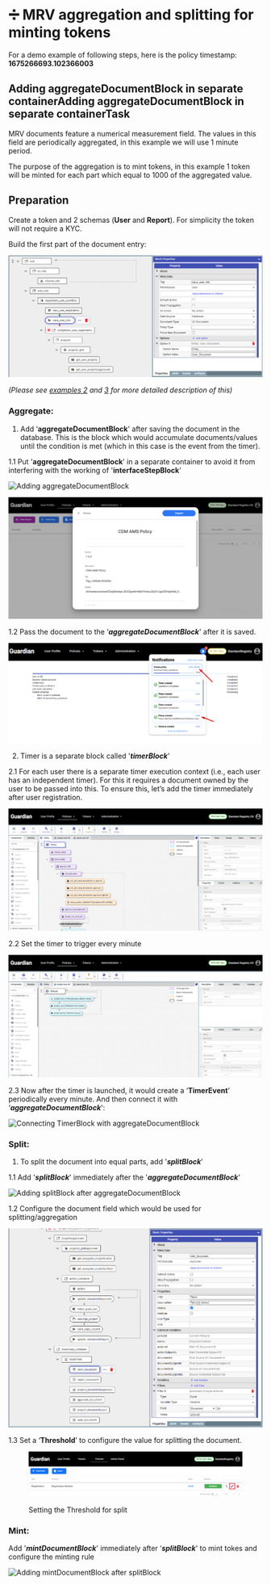 # ➗ MRV aggregation and splitting for minting tokens

For a demo example of following steps, here is the policy timestamp: **1675266693.102366003**

## Adding aggregateDocumentBlock in separate containerAdding aggregateDocumentBlock in separate container**Task**

MRV documents feature a numerical measurement field. The values in this field are periodically aggregated, in this example we will use 1 minute period.

The purpose of the aggregation is to mint tokens, in this example 1 token will be minted for each part which equal to 1000 of the aggregated value.

## **Preparation**

Create a token and 2 schemas (**User** and **Report**). For simplicity the token will not require a KYC.

Build the first part of the document entry:

![image1.png](<../../../../.gitbook/assets/0 (3).png>)

_(Please see_ [_examples 2_](data-input-via-forms-using-roles-to-partition-user-activities..md) _and_ [_3_](token-operations.md) _for more detailed description of this)_

### **Aggregate:**

1. Add ‘**aggregateDocumentBlock**' after saving the document in the database. This is the block which would accumulate documents/values until the condition is met (which in this case is the event from the timer).

1.1 Put '**aggregateDocumentBlock**' in a separate container to avoid it from interfering with the working of  '**interfaceStepBlock**'

![Adding aggregateDocumentBlock](<../../../../.gitbook/assets/1 (4).png>)

![Adding aggregateDocumentBlock in separate container](<../../../../.gitbook/assets/2 (4).png>)

1.2 Pass the document to the ‘_**aggregateDocumentBlock**_' after it is saved.

![Passing the saved document to the aggregateDocumentBlock](<../../../../.gitbook/assets/3 (5).png>)

2. Timer is a separate block called '_**timerBlock**_'

2.1 For each user there is a separate timer execution context (i.e., each user has an independent timer). For this it requires a document owned by the user to be passed into this. To ensure this, let’s add the timer immediately after user registration.

![Adding timerBlock after user registration](<../../../../.gitbook/assets/4 (3).png>)

2.2 Set the timer to trigger every minute

![Setting the timer for every minute](<../../../../.gitbook/assets/5 (2).png>)

2.3 Now after the timer is launched, it would create a ‘**TimerEvent**’ periodically every minute. And then connect it with ‘_**aggregateDocumentBlock**_':

![Connecting TimerBlock with aggregateDocumentBlock](<../../../../.gitbook/assets/6 (3).png>)

### **Split:**

1. To split the document into equal parts, add '_**splitBlock**_'

1.1 Add '_**splitBlock**_' immediately after the '_**aggregateDocumentBlock**_'

![Adding splitBlock after aggregateDocumentBlock](<../../../../.gitbook/assets/7 (4).png>)

1.2 Configure the document field which would be used for splitting/aggregation

![Configuring Source Field](<../../../../.gitbook/assets/8 (4).png>)

1.3 Set a ‘**Threshold**’ to configure the value for splitting the document.

<figure><img src="../../../../.gitbook/assets/9 (3) (1).png" alt=""><figcaption><p>Setting the Threshold for split</p></figcaption></figure>

### **Mint:**

Add '_**mintDocumentBlock**_' immediately after ‘_**splitBlock**_' to mint tokes and configure the minting rule

![Adding mintDocumentBlock after splitBlock](<../../../../.gitbook/assets/10 (4).png>)
